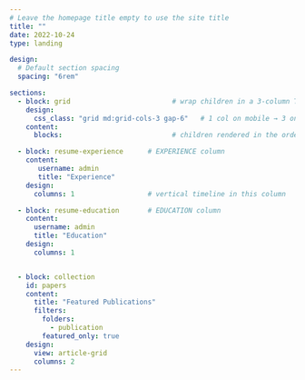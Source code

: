 ```yaml
---
# Leave the homepage title empty to use the site title
title: ""
date: 2022-10-24
type: landing

design:
  # Default section spacing
  spacing: "6rem"

sections:
  - block: grid                         # wrap children in a 3-column Tailwind grid
    design:
      css_class: "grid md:grid-cols-3 gap-6"   # 1 col on mobile → 3 on md+
    content:
      blocks:                           # children rendered in the order below

  - block: resume-experience      # EXPERIENCE column
    content:
       username: admin
       title: "Experience"
    design:
      columns: 1                  # vertical timeline in this column

  - block: resume-education       # EDUCATION column
    content:
      username: admin
      title: "Education"
    design:
      columns: 1


  - block: collection
    id: papers
    content:
      title: "Featured Publications"
      filters:
        folders:
          - publication
        featured_only: true
    design:
      view: article-grid
      columns: 2
---
```

